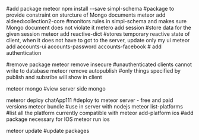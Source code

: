 

#add package
meteor npm install --save simpl-schema				#package to provide constraint on sturcture of Mongo documents
meteor add aldeed:collection2-core				#monitors rules in simpl-schema and makes sure Mongo document does not violate it
metero add session						#store data for the given session
meteor add reactive-dict					#stores temporary reactive state of client, when it does not have to got to the server, update only my ui
meteor add accounts-ui accounts-password accounts-facebook	# add authentication

#remove package
meteor remove insecure						#unauthenticated clients cannot write to database
meteor remove autopublish					#only things specified by publish and subsribe will show in client




meteor mongo							#view server side mongo



meteror deploy chatApp111					#deploy to meteor server - free and paid versions 
meteor bundle							#use in server with nodejs
meteor list-platforms						#list all the platform currently compatible with
meteor add-platform ios						#add package necessary for IOS
meteor run ios


meteor update							#update packages
